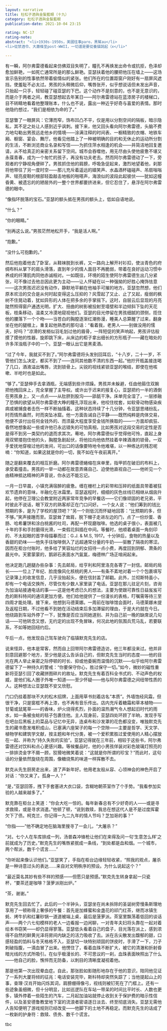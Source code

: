 ```yaml
---
layout: narrative
title: 杜松子酒與金髮藍眼（十九）
category: 杜松子酒與金髮藍眼
publication-date: 2021-10-04 23:15

rating: NC-17
rating-note:
abstract: "<li>1930s-1950s，美國往事paro，黑幫au</li>
<li>從禁酒令、大蕭條至post-WWII，一切還是要從養貓說起（x</li>"

---
```


有一瞬，阿尔弗雷德看起来仿佛双目失明了，瞳孔不再焕发出命令或抗拒，色泽却愈加鲜艳，一如死亡通常所是的那么鲜艳。亚瑟扶着他的腰把他压在墙上——这场宣示告别的性事依然带着偷情似的紧张。他们所在的位置距窗户刚好有一扇屏风遮挡，使羞耻不必太过。男孩的头稍微后仰，嘴唇张开，似乎想说话但未发出声音，只抬起一只手，轻轻碰了碰亚瑟的下巴。这个动作不是刻意的，也不是无意识的，而是介于两者之间，教亚瑟想起去年某日——阿尔弗雷德站在蓝漆房子的楼梯口，目不转睛地看着他整理账本，什么也不说，露出一种近乎好奇与喜爱的表情。那时他隐约想过，“我们是相依为命的了。”

亚瑟瞥了一眼屏风：它薄而窄，饰布凹凸不平，仅是用以分割空间的隔板，暗示隐私，其不足之处让人感到近乎讽刺。接下来，他又回头看向阿尔弗雷德，头脑不费力地勾勒出男孩远走他乡的情境——涂满注释的时间表、一橱精致的衣帽、地铁车厢、橱窗、宴会、舞厅。他看见他踏上了一种被明确的目的和无休止的运动所分割的生活，不断浏览商业名录和写信——为抓住萍水相逢的机会——并简洁地回复邀请，从不给真正的亲密关系留下空间。城市会吞噬他，用无尽由头使他疲惫不堪又永葆青春，成为一个匆忙的孩子，再没有功夫老去。然而阿尔弗雷德动了一下，旁观者的宁静视角便碎了。男孩抓住他的肩膀，呼吸急促起来，激烈地望着他，刹那将他带往了另一度时空——那儿充斥着遥远的嬉笑声、水晶酒杯磕碰声、吊扇嗡嗡声、锃亮皮鞋的根部轻盈敲击地板的啪嗒声，海浪似的波段此起彼伏——犹如这幢昏黄、被遗忘的的陋居外的一整个世界都要挤进来，但它忍住了，悬浮在阿尔弗雷德的眼中。

“像指环脱落的宝石。”亚瑟的额头抵在男孩的额头上，低如自语地说。

“什么？”

“你的眼睛。”

“别再这么说。”男孩茫然地松开手，“我是活人啊。”

“抱歉。”

“没什么可抱歉的。”

然后他抱着他去了卧室，从鞋袜脱到长裤，又一路向上解开衬衫扣，使淡青色的府绸布料从掌下的肩头滑落，直到年少的情人面目不再脆弱，带着在良好运动习惯中养成的纤薄肌肉同他赤诚相对。一如既往，环境的陌生使阿尔弗雷德生出几分紧张，可不像过去他总因此更为主动——让人怀疑在以一种强拗的好胜心掩饰怯意——这次男孩迟迟没有动作，静默地平躺在他袖手可摧的地方。亚瑟忽然想，他们原本欢洽的交合是从何时起变得这么压抑的？风雪起了又止、止了又起，瘦弱的枫树不住晃动着，犹如异形的人体在把多余的手掌摇下。这时，自层云后显现的月亮陡然照得窗户通透光明，扩大、扭曲的树影被投射至墙壁和半边倾斜下坠的天花板，枝条移动，温柔又冷漠地窥视他们。亚瑟的目光停留在男孩细腻的颈侧，揽住他的腰落下一个个吻——当苍白的胸膛逐渐红潮弥漫，睡美人总算醒了过来，翻身坐在他的腿根上，重复起他熟悉的那句话：“看着我，老男人——别做没用的懦夫，好吗？”凉滑的发梢似羽毛划过他的眉骨，一阵短促的笑声响起，男孩评估般摸了摸他的性器，旋即跳下床，从床边的柜子拿出细长的方形瓶子——藏在暗处的许多浑浊瓶子中的一个。亚瑟一眼认出它是黑麦酒。

“过了今年，我就买不到了。”阿尔弗雷德将头发别回耳后，“十八岁，二十一岁，不管他们怎么决定，都买不到了——连同其他数不清的东西一起。”他拧开瓶盖接连喝了几口，酒液溢出嘴唇，流到锁骨上。尖锐的视线紧锁亚瑟的喉结，即使在他咳嗽、半呛时也是如此。

“够了。”亚瑟伸手去拿酒瓶，无端感到些许烦躁。男孩并未躲避，任由他箍住双腕把他拽回床上，完全掌握了主导权。或许出于迟来的报复心，亚瑟把约一半的酒倒在男孩身上，又一点点——从肚脐到股沟——舔舐干净。床单完全湿了，一层掺融了恐惧的欲望从阿尔弗雷德大睁的瞳孔浮现出来，他咬住枕套，如软骨动物感染疾病或被捕食者击伤一样不断抽搐着。这种状态持续了十几分钟，令亚瑟思绪纷乱，时而情热盎然，时而突坠冰窟。他一方面告诫自己平静——既然纯粹是肉体交易，他便不该付出任何金钱外的、而须最大程度享受金钱所换取的——一方面却疯狂、昏然地想象起一些或许他已永远错失的可怕真相，比如男孩对这段交易的定性是否是得不到另一类契约的退而求其次。蓦地，阿尔弗雷德似乎觉得他可怜，直起上身用双臂搂抱住他的头，胸膛急剧起伏，将他拉向他依然挂着辛辣酒液的锁骨。一双手爱抚地穿梭过他的发间，可出口的话像要特地令他难堪，以一种练达的残忍呢喃：“你知道，如果这就是你的一切，我不如在午夜前离开。”

随之是翻来覆去的相互折磨。阿尔弗雷德蜷缩在床单里，指甲抓在破旧的布料上，承受着撞击。男孩的一举一动都在故意弄痛自己、迫使他直视自己——他听见一个由精神抵达精神的声音说，你永远不能忘记。

一月一日早晨，小镇充满宿醉的疲惫。缠在栅栏上的彩带和压碎的纸面具带着被狂欢节遗弃的意味，半融化在冰霜里。亚瑟返程时，细细的灰色丝线已相继从烟囱升起，他停在卫理公会教堂附近两家常年竞争的早餐店——它们像顽固的老兄弟，平时彼此不说话，眼下双方的熟客却正在门口问好。 一个女人说：“他们筹到的钱比预期的多，是为了学校的屋顶吧？”另一个则低沉而怀疑地回答：“比预期的多，但不够。”笑声接踵而至。亚瑟耸了耸肩，脱下帽子走进左边的门，点了一份炒蛋、香肠、哈希薯饼和涂白桃酱的吐司，再配一杯现磨咖啡。他选的桌子很小，表面被几十年的手和手肘磨得光滑，一束假花斜插在中间。等餐时，他顺着桌面一角刻印的、不太起眼的首字母描摹而过：G.J. & M.S, 1917。十分钟后，食物的热量以及香甜的奶味——他失手往咖啡倒入了远超通常分量的牛奶——驱散了隔夜的寒涩。因而在柜台付账时，他多给了笑容灿烂的女招待一点小费，再度回到阴郁、萧条的晨光中。天雾蒙蒙的，鹅卵石表面水汽氤氲，梅德林广场正喧闹起来。

他决定跑几趟腿办些杂事：先去邮局，给亨利和阿里洛克各寄了一封信。邮局的局长——一位上了年纪、脸庞像风化核桃的男人——有条不紊地对着一个个包裹填写记录簿上的收发信息，几乎没抬起头，便在信封盖了邮戳。此外，兰彻斯特虽小，却有一个电话交换所，尽管仅有少数人家里装了电话。亚瑟在那儿驻足片刻，咨询为加油站接通电话的事——这是他考虑已久的想法，主要为使跟可靠性日益岌岌可危的斯科特间的通讯更加方便。他们给他提供了一份漫长的表格，叮嘱需等待三至四周才能处理。接下来，他想到马德莱娜。一周前在咖啡馆会面时，马德莱娜未提及返程日期，不过他看不到她在活动结束后多加滞留的理由，于是大约就在今日。他绕路到车站外停了一下，犹豫是否应当同她道别、并为自己前一晚的缺席说几句话——可他转念又想，无约定的出现不免冒昧，何况此地的氛围兵荒马乱，若要联系，不如等她回纽约后。

午后一点，他发现自己驾车驶向了临镇默克先生的店。

说来怪异，他本是常客，然而自上回带阿尔弗雷德造访，他三年都没来过。他并非刻意回避那个地方，至少他是这么告诉自己的，但默克先生当时的态度——他的目光在两人举止亲密之际停顿的时长、抑或他委婉而温情的沉默——似乎给阿尔弗雷德留下了一种持久的警戒：“你要保守你心，胜过保守一切。”如今，微妙的磁性重新将亚瑟引回了收藏拼图碎片的故址。默克先生有着百科全书式的、不动声色的权威，是他们私人圈子外唯一知道——至少怀疑——他与阿尔弗雷德之间纽带性质的人。这种想法让亚瑟既不安又欣慰。 

门口仍挂着那块不大的松木招牌，上面用草书刻着店名“本质”。外墙饱经风霜，但很干净，只是窗框不再上漆，也不再有音乐传出。店内充斥着糖霜和草本植物——甘菊或鼠尾草——的香味，炉火烧得炙烈，扑面的温热潮气令人想起旧时代的雨水，如一条被虫蛀的毯子包裹住他。主人现身前，亚瑟四处环顾了半晌，发现手写在吧台后黑板上的菜品与记忆中无异，连桌布和沙发罩的花色都没变，唯独默克先生的藏书愈发堆积成山，已塞满六座架子的每一个空隙——主要是哲学、天文学、植物学和建筑学文献，按主题和年代分类，被一个爱积累胜过爱使用的人精心摆放在一起、并称为“持久失败的实验”。亚瑟记得就在三年前，相较于这些书，阿尔弗雷德还对饮料和点心更感兴趣。等候餐品时，他的小男孩佯装对彩色玻璃灯照亮的一排排烫金字不屑一顾，狡猾地微笑着说：“这就是你所谓的珍宝？”而此时，这句话的分量依然旋绕在周围，像糖烧焦的味道一样挥散不去。

默克从先生厨房走出来，道了声新年好。他用老友般从容、心领神会的神色开启了对话：“你又来了。孤身一人？”

“是，”亚瑟回答，拽下手套塞进大衣口袋，含糊地朝茶室作了个手势。“我看参加实验的人越来越多了。”

默克靠在柜台上笑道：“你会大吃一惊的。每年新春总有不少好奇的人——或是寻求救赎，或是寻求消遣。”他顿了顿，“说到救赎，我总在想这代人是不是过度挥霍欠下了债。柯克兰，你记得一九二九年的情人节吗？芝加哥的事？”

“你指——”他不确定地在脑海里搜寻了一会儿，“大屠杀？”

“对。七个人在车库排成一列，汤普森冲锋枪让他们在来得及问一句‘生意怎么样’之前就成为了历史。”默克先生的嘴唇紧抿成一条线，“到处都是血和烟。一个城市，两个帮派，数千个谎言……”

“你听起来像认识他们。”亚瑟笑了，手指在柜台边缘轻轻收紧，“照我的观点，屠杀是一种诗意过头的表达……来自对文明秩序的预设。为什么说起这个？”

“最近莫名其妙有些不祥的预感——但愿只是预感。”默克先生转身拿起一只瓷杯，“要茶还是咖啡？菠萝派刚出炉。”

“茶，谢谢。”

默克先生回去忙了。此后的一个半钟头，亚瑟坐在尚未拆除的圣诞树旁慢条斯理地享用了一顿称得上奢侈的午餐：首先是加蜂蜜和金盏花的祁门红茶，继而冰镇生蚝、烤牛扒和红薯砂锅一道道被端上桌，最后是菠萝派。茶室里飘荡着低回的谈话声——两个六七旬模样的老人一边看报一边闲聊，一对青年夫妇将头靠在一起对着绘本书窃笑——却仍显得寥落。亚瑟低头看着自己的盘子，目光落在派上，感到浓得不自然的鲜黄光泽将房间内缺乏的活力吸收了去。派在舌尖散发出馥郁的甜，口感轻盈的馅料与冬天格格不入，亚瑟切一块特别顽固的饼皮时，手滑了一下，刀子刺破指腹，一滴血冒了出来。他愣住了，看着血珠不断扩大，被它的清澈和折射昏暗光线的方式所吸引。在似乎极漫长的、不可思议的一刹，血珠表面映照出了什么——他自己的脸，憔悴而无防备，以刺目的清晰度凝视着他。

那是他第一次出现晕血症。自此，那张脸如影随形地存在于他的意识，陪同他见证了一系列大厦将倾的征兆：电话安装完毕，斯科特却突然失踪了；当他提起山上的事，查理·汉肖开始闪烁其词，肩膀绷得像弓，视线则被钉死在了门框上。还有一些迹象虽细微，但十分明显，比如巡逻队在车站一带呆的时间比平时长、人数也更多，镇外停着一些陌生的汽车，二月起加油站就停止收到关于保护费的暗示性信件，以及圣安德鲁教堂地下室的流浪者密语逐日淡去、终至彻底消失。亚瑟无需他人告知便明了游戏规则已经改变——他脚下的土地不再稳定。而默克先生的话成了一枚新的护身符：救赎、债务、数千个谎言。

tbc
